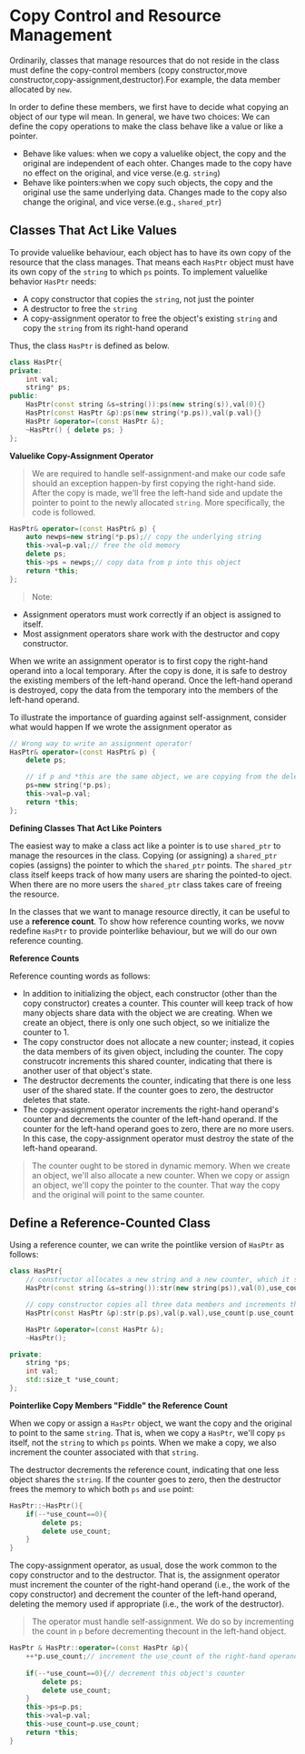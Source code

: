 # Copy Control and Resource Management

Ordinarily, classes that manage resources that do not reside in the class must define the copy-control members (copy constructor,move constructor,copy-assignment,destructor).For example, the data member allocated by `new`. 

In order to define these members, we first have to decide what copying an object of our type wil mean. In general, we have two choices: We can define the copy operations to make the class behave like a value or like a pointer.

- Behave like values: when we copy a valuelike object, the copy and the original are independent of each ohter. Changes made to the copy have no effect on the original, and vice verse.(e.g. `string`)
- Behave like pointers:when we copy such objects, the copy and the original use the same underlying data. Changes made to the copy also change the original, and vice verse.(e.g., `shared_ptr`)


## Classes That Act Like Values
To provide valuelike behaviour, each object has to have its own copy of the resource that the class manages. That means each `HasPtr` object must have its own copy of the `string` to which `ps` points. To implement valuelike behavior `HasPtr` needs:
- A copy constructor that copies the `string`, not just the pointer
- A destructor to free the `string`
- A copy-assignment operator to free the object's existing `string` and copy the `string` from its right-hand operand

Thus, the class `HasPtr` is defined as below.

```c++
class HasPtr{
private:
	int val;
	string* ps;
public:
	HasPtr(const string &s=string()):ps(new string(s)),val(0){}
	HasPtr(const HasPtr &p):ps(new string(*p.ps)),val(p.val){}
	HasPtr &operator=(const HasPtr &);
	~HasPtr() { delete ps; }
};
```

**Valuelike Copy-Assignment Operator**

> We are required to handle self-assignment-and make our code safe should an exception happen-by first copying the right-hand side. After the copy is made, we'll free the left-hand side and update the pointer to point to the newly allocated `string`. More specifically, the code is followed.

```c++
HasPtr& operator=(const HasPtr& p) {
	auto newps=new string(*p.ps);// copy the underlying string 
	this->val=p.val;// free the old memory
	delete ps;
	this->ps = newps;// copy data from p into this object
	return *this;
};
```
> Note: 
- Assignment operators must work correctly if an object is assigned to itself.
- Most assignment operators share work with the destructor and copy constructor.

When we write an assignment operator is to first copy the right-hand operand into a local temporary. After the copy is done, it is safe to destroy the existing members of the left-hand operand. Once the left-hand operand is destroyed, copy the data from the temporary into the members of the left-hand operand.

To illustrate the importance of guarding against self-assignment, consider what would happen If we wrote the assignment operator as 
```c++
// Wrong way to write an assignment operator!
HasPtr& operator=(const HasPtr& p) {
	delete ps;

	// if p and *this are the same object, we are copying from the deleted memory! What happens is undefined.
	ps=new string(*p.ps);
	this->val=p.val;
	return *this;
};
```

**Defining Classes That Act Like Pointers**

The easiest way to make a class act like a pointer is to use `shared_ptr` to manage the resources in the class. Copying (or assigning) a `shared_ptr` copies (assigns) the pointer to which the `shared_ptr` points. The `shared_ptr` class itself keeps track of how many users are sharing the pointed-to oject. When there are no more users the `shared_ptr` class takes care of freeing the resource.

In the classes that we want to manage resource directly, it can be useful to use a **reference count**. To show how reference counting works, we novw redefine `HasPtr` to provide pointerlike behaviour, but we will do our own reference counting.

**Reference Counts**

Reference counting words as follows:
- In addition to initializing the object, each constructor (other than the copy constructor) creates a counter. This counter will keep track of how many objects share data with the object we are creating. When we create an object, there is only one such object, so we initialize the counter to 1.
- The copy constructor does not allocate a new counter; instead, it copies the data members of its given object, including the counter. The copy construcotr increments this shared counter, indicating that there is another user of that object's state.
- The destructor decrements the counter, indicating that there is one less user of the shared state. If the counter goes to zero, the destructor deletes that state.
- The copy-assignment operator increments the right-hand operand's counter and decrements the counter of the left-hand operand. If the counter for the left-hand operand goes to zero, there are no more users. In this case, the copy-assignment operator must destroy the state of the left-hand opearand.

> The counter ought to be stored in dynamic memory. When we create an object, we'll also allocate a new counter. When we copy or assign an object, we'll copy the pointer to the counter. That way the copy and the original will point to the same counter.

## Define a Reference-Counted Class

Using a reference counter, we can write the pointlike version of `HasPtr` as follows:
```c++
class HasPtr{
	// constructor allocates a new string and a new counter, which it sets to 1
	HasPtr(const string &s=string()):str(new string(ps)),val(0),use_count(new std::size_t(1)){}

	// copy constructor copies all three data members and increments the counter
	HasPtr(const HasPtr &p):str(p.ps),val(p.val),use_count(p.use_count){++*use_count;}

	HasPtr &operator=(const HasPtr &);
	~HasPtr();

private:
	string *ps;
	int val;
	std::size_t *use_count;
};
```

**Pointerlike Copy Members "Fiddle" the Reference Count**

When we copy or assign a `HasPtr` object, we want the copy and the original to point to the same `string`. That is, when we copy a `HasPtr`, we'll copy `ps` itself, not the `string` to which `ps` points. When we make a copy, we also increment the counter associated with that `string`.

The destructor decrements the reference count, indicating that one less object shares the `string`. If the counter goes to zero, then the destructor frees the memory to which both `ps` and `use` point:

```c++
HasPtr::~HasPtr(){
	if(--*use_count==0){
		delete ps;
		delete use_count;
	}
}
```

The copy-assignment operator, as usual, dose the work common to the copy constructor and to the destructor. That is, the assignment operator must increment the counter of the right-hand operand (i.e., the work of the copy constructor) and decrement the counter of the left-hand operand, deleting the memory used if appropriate (i.e., the work of the destructor).

> The operator must handle self-assignment. We do so by incrementing the count in `p` before decrementing thecount in the left-hand object. 

```c++
HasPtr & HasPtr::operator=(const HasPtr &p){
	++*p.use_count;// increment the use_count of the right-hand operand
	
	if(--*use_count==0){// decrement this object's counter
		delete ps;
		delete use_count;
	}
	this->ps=p.ps;
	this->val=p.val;
	this->use_count=p.use_count;
	return *this;
}
```


